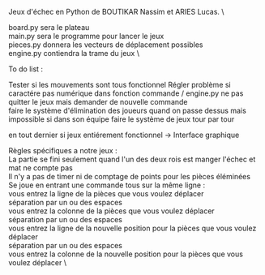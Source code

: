 Jeux d'échec en Python de BOUTIKAR Nassim et ARIES Lucas. \

board.py sera le plateau \
main.py sera le programme pour lancer le jeux \
pieces.py donnera les vecteurs de déplacement possibles \
engine.py contiendra la trame du jeux \

To do list :

Tester si les mouvements sont tous fonctionnel 
Régler problème si caractére pas numérique dans fonction commande / engine.py ne pas quitter le jeux mais demander de nouvelle commande \
faire le système d'élimination des joueurs quand on passe dessus mais impossible si dans son équipe 
faire le système de jeux tour par tour 

en tout dernier si jeux entiérement fonctionnel 
-> Interface graphique 

Règles spécifiques a notre jeux :\
La partie se fini seulement quand l'un des deux rois est manger l'échec et mat ne compte pas \
Il n'y a pas de timer ni de comptage de points pour les pièces éléminées \
Se joue en entrant une commande tous sur la même ligne : \
    vous entrez la ligne de la pièces que vous voulez déplacer \
    séparation par un ou des espaces  \
    vous entrez la colonne de la pièces que vous voulez déplacer \
    séparation par un ou des espaces  \
    vous entrez la ligne de la nouvelle position pour la pièces que vous voulez déplacer \
    séparation par un ou des espaces  \
    vous entrez la colonne de la nouvelle position pour la pièces que vous voulez déplacer \



